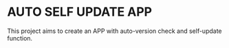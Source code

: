 # AUTO SELF UPDATE APP

This project aims to create an APP with auto-version check and self-update function.
